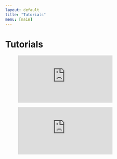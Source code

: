 ```yaml
---
layout: default
title: "Tutorials"
menu: [main]
---
```


# Tutorials
<figure class="video_container">
  <iframe src="https://youtu.be/gfj2PSd2rvE" frameborder="0" allowfullscreen="true"> </iframe>
</figure>

<figure class="video_container">
  <iframe src="https://youtu.be/yWX4Bdulwz0" frameborder="0" allowfullscreen="true"> </iframe>
</figure>
